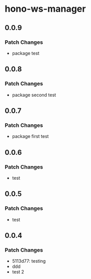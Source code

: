 # hono-ws-manager

## 0.0.9

### Patch Changes

- package test

## 0.0.8

### Patch Changes

- package second test

## 0.0.7

### Patch Changes

- package first test

## 0.0.6

### Patch Changes

- test

## 0.0.5

### Patch Changes

- test

## 0.0.4

### Patch Changes

- 5113d77: testing
- ddd
- test 2
